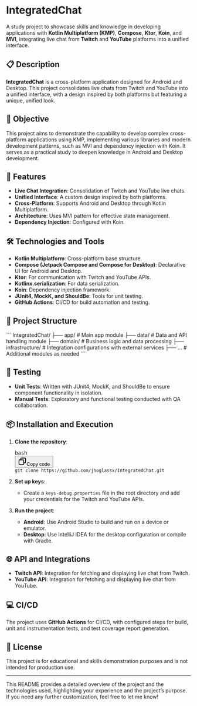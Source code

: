<div class="markdown prose w-full break-words dark:prose-invert dark">
  <h1>IntegratedChat</h1>
  <p>A study project to showcase skills and knowledge in developing applications with <strong>Kotlin Multiplatform (KMP)</strong>, <strong>Compose</strong>, <strong>Ktor</strong>, <strong>Koin</strong>, and <strong>MVI</strong>, integrating live chat from <strong>Twitch</strong> and <strong>YouTube</strong> platforms into a unified interface.</p>
  <h2>📋 Description</h2>
    <p>
      <strong>IntegratedChat</strong> is a cross-platform application designed for Android and Desktop. This project consolidates live chats from Twitch and YouTube into a unified interface, with a design inspired by both platforms but featuring a unique, unified look.
    </p>
  <h2>🎯 Objective</h2>
    <p>
      This project aims to demonstrate the capability to develop complex cross-platform applications using KMP, implementing various libraries and modern development patterns, such as MVI and dependency injection with Koin. It serves as a practical study to deepen knowledge in Android and Desktop development.
    </p>
  <h2>🚀 Features</h2>
    <ul>
      <li><strong>Live Chat Integration</strong>: Consolidation of Twitch and YouTube live chats.</li>
      <li><strong>Unified Interface</strong>: A custom design inspired by both platforms.</li>
      <li><strong>Cross-Platform</strong>: Supports Android and Desktop through Kotlin Multiplatform.</li>
      <li><strong>Architecture</strong>: Uses MVI pattern for effective state management.</li>
      <li><strong>Dependency Injection</strong>: Configured with Koin.</li>
    </ul>
  <h2>🛠️ Technologies and Tools</h2>
    <ul>
      <li><strong>Kotlin Multiplatform</strong>: Cross-platform base structure.</li>
      <li><strong>Compose (Jetpack Compose and Compose for Desktop)</strong>: Declarative UI for Android and Desktop.</li>
      <li><strong>Ktor</strong>: For communication with Twitch and YouTube APIs.</li>
      <li><strong>Kotlinx.serialization</strong>: For data serialization.</li>
      <li><strong>Koin</strong>: Dependency injection framework.</li>
      <li><strong>JUnit4, MockK, and ShouldBe</strong>: Tools for unit testing.</li>
      <li><strong>GitHub Actions</strong>: CI/CD for build automation and testing.</li>
    </ul>
  <h2>📂 Project Structure</h2>
``` IntegratedChat/ ├── app/ # Main app module ├── data/ # Data and API handling module ├── domain/ # Business logic and data processing ├── infrastructure/ # Integration configurations with external services ├── ... # Additional modules as needed ```


  <h2>🧪 Testing</h2>
    <ul>
      <li><strong>Unit Tests</strong>: Written with JUnit4, MockK, and ShouldBe to ensure component functionality in isolation.</li>
      <li><strong>Manual Tests</strong>: Exploratory and functional testing conducted with QA collaboration.</li>
    </ul>
  <h2>📦 Installation and Execution</h2>
    <ol>
      <li><p><strong>Clone the repository</strong>:</p><pre class="!overflow-visible"><div class="contain-inline-size rounded-md border-[0.5px] border-token-border-medium relative bg-token-sidebar-surface-primary dark:bg-gray-950"><div class="flex items-center text-token-text-secondary px-4 py-2 text-xs font-sans justify-between rounded-t-md h-9 bg-token-sidebar-surface-primary dark:bg-token-main-surface-secondary select-none">bash</div><div class="sticky top-9 md:top-[5.75rem]"><div class="absolute bottom-0 right-2 flex h-9 items-center"><div class="flex items-center rounded bg-token-sidebar-surface-primary px-2 font-sans text-xs text-token-text-secondary dark:bg-token-main-surface-secondary"><span class="" data-state="closed"><button class="flex gap-1 items-center select-none py-1"><svg width="24" height="24" viewBox="0 0 24 24" fill="none" xmlns="http://www.w3.org/2000/svg" class="icon-sm"><path fill-rule="evenodd" clip-rule="evenodd" d="M7 5C7 3.34315 8.34315 2 10 2H19C20.6569 2 22 3.34315 22 5V14C22 15.6569 20.6569 17 19 17H17V19C17 20.6569 15.6569 22 14 22H5C3.34315 22 2 20.6569 2 19V10C2 8.34315 3.34315 7 5 7H7V5ZM9 7H14C15.6569 7 17 8.34315 17 10V15H19C19.5523 15 20 14.5523 20 14V5C20 4.44772 19.5523 4 19 4H10C9.44772 4 9 4.44772 9 5V7ZM5 9C4.44772 9 4 9.44772 4 10V19C4 19.5523 4.44772 20 5 20H14C14.5523 20 15 19.5523 15 19V10C15 9.44772 14.5523 9 14 9H5Z" fill="currentColor"></path></svg>Copy code</button></span></div></div></div><div class="overflow-y-auto p-4" dir="ltr"><code class="!whitespace-pre hljs language-bash">git <span class="hljs-built_in">clone</span> https://github.com/jhoglassx/IntegratedChat.git
</code></div></div></pre></li><li><p><strong>Set up keys</strong>:</p><ul><li>Create a <code>keys-debug.properties</code> file in the root directory and add your credentials for the Twitch and YouTube APIs.</li></ul></li><li><p><strong>Run the project</strong>:</p><ul><li><strong>Android</strong>: Use Android Studio to build and run on a device or emulator.</li><li><strong>Desktop</strong>: Use IntelliJ IDEA for the desktop configuration or compile with Gradle.</li></ul></li></ol><h2>🌐 API and Integrations</h2><ul><li><strong>Twitch API</strong>: Integration for fetching and displaying live chat from Twitch.</li><li><strong>YouTube API</strong>: Integration for fetching and displaying live chat from YouTube.</li></ul><h2>💻 CI/CD</h2><p>The project uses <strong>GitHub Actions</strong> for CI/CD, with configured steps for build, unit and instrumentation tests, and test coverage report generation.</p><h2>📝 License</h2><p>This project is for educational and skills demonstration purposes and is not intended for production use.</p><hr><p>This README provides a detailed overview of the project and the technologies used, highlighting your experience and the project’s purpose. If you need any further customization, feel free to let me know!</p></div>
